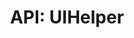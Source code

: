 ---
comment: "/**\n * A UI helper for creating and handling common interface behaviours\n *\n * @memberof HashBrown.Client.Helpers\n */"
meta:
    range:
        - 133
        - 22475
    filename: UIHelper.js
    lineno: 8
    columnno: 0
    path: /home/mrzapp/Development/Web/hashbrown-cms/src/Client/Helpers
    code:
        id: astnode100002743
        name: UIHelper
        type: ClassDeclaration
        paramnames: []
classdesc: 'A UI helper for creating and handling common interface behaviours'
memberof: HashBrown.Client.Helpers
name: UIHelper
longname: HashBrown.Client.Helpers.UIHelper
kind: class
scope: static
methods:
    -
        comment: "/**\n     * Sets the content of the editor space\n     *\n     * @param {Array|HTMLElement} content\n     * @param {String} className\n     */"
        meta:
            range:
                - 296
                - 589
            filename: UIHelper.js
            lineno: 15
            columnno: 4
            path: /home/mrzapp/Development/Web/hashbrown-cms/src/Client/Helpers
            code:
                id: astnode100002746
                name: UIHelper.setEditorSpaceContent
                type: MethodDefinition
                paramnames:
                    - content
                    - className
            vars:
                "": null
        description: 'Sets the content of the editor space'
        params:
            -
                type:
                    names:
                        - Array
                        - HTMLElement
                name: content
            -
                type:
                    names:
                        - String
                name: className
        name: setEditorSpaceContent
        longname: HashBrown.Client.Helpers.UIHelper.setEditorSpaceContent
        kind: function
        memberof: HashBrown.Client.Helpers.UIHelper
        scope: static
    -
        comment: "/**\n     * Creates a sortable context specific to arrays using editor fields\n     *\n     * @param {Array} array\n     * @param {HTMLElement} field\n     * @param {Function} onChange\n     */"
        meta:
            range:
                - 787
                - 1856
            filename: UIHelper.js
            lineno: 32
            columnno: 4
            path: /home/mrzapp/Development/Web/hashbrown-cms/src/Client/Helpers
            code:
                id: astnode100002784
                name: UIHelper.fieldSortableArray
                type: MethodDefinition
                paramnames:
                    - array
                    - field
                    - onChange
            vars:
                "": null
        description: 'Creates a sortable context specific to arrays using editor fields'
        params:
            -
                type:
                    names:
                        - Array
                name: array
            -
                type:
                    names:
                        - HTMLElement
                name: field
            -
                type:
                    names:
                        - function
                name: onChange
        name: fieldSortableArray
        longname: HashBrown.Client.Helpers.UIHelper.fieldSortableArray
        kind: function
        memberof: HashBrown.Client.Helpers.UIHelper
        scope: static
    -
        comment: "/**\n     * Creates a sortable context specific to objects using editor fields\n     *\n     * @param {Object} object\n     * @param {HTMLElement} field\n     * @param {Function} onChange\n     */"
        meta:
            range:
                - 2057
                - 3737
            filename: UIHelper.js
            lineno: 75
            columnno: 4
            path: /home/mrzapp/Development/Web/hashbrown-cms/src/Client/Helpers
            code:
                id: astnode100002931
                name: UIHelper.fieldSortableObject
                type: MethodDefinition
                paramnames:
                    - object
                    - field
                    - onChange
            vars:
                "": null
        description: 'Creates a sortable context specific to objects using editor fields'
        params:
            -
                type:
                    names:
                        - Object
                name: object
            -
                type:
                    names:
                        - HTMLElement
                name: field
            -
                type:
                    names:
                        - function
                name: onChange
        name: fieldSortableObject
        longname: HashBrown.Client.Helpers.UIHelper.fieldSortableObject
        kind: function
        memberof: HashBrown.Client.Helpers.UIHelper
        scope: static
    -
        comment: "/**\n     * Creates a sortable context specific to fields\n     *\n     * @param {HTMLElement} field\n     * @param {Function} onChange\n     */"
        meta:
            range:
                - 3887
                - 4354
            filename: UIHelper.js
            lineno: 130
            columnno: 4
            path: /home/mrzapp/Development/Web/hashbrown-cms/src/Client/Helpers
            code:
                id: astnode100003073
                name: UIHelper.fieldSortable
                type: MethodDefinition
                paramnames:
                    - field
                    - onChange
            vars:
                "": null
        description: 'Creates a sortable context specific to fields'
        params:
            -
                type:
                    names:
                        - HTMLElement
                name: field
            -
                type:
                    names:
                        - function
                name: onChange
        name: fieldSortable
        longname: HashBrown.Client.Helpers.UIHelper.fieldSortable
        kind: function
        memberof: HashBrown.Client.Helpers.UIHelper
        scope: static
    -
        comment: "/**\n     * Creates a sortable context\n     *\n     * @param {HTMLElement} parentElement\n     * @param {String} sortableClassName\n     * @param {Boolean} isActive\n     * @param {Function} onChange\n     *\n     * @returns {Boolean} Whether or not sorting was initialised\n     */"
        meta:
            range:
                - 4639
                - 8026
            filename: UIHelper.js
            lineno: 151
            columnno: 4
            path: /home/mrzapp/Development/Web/hashbrown-cms/src/Client/Helpers
            code:
                id: astnode100003134
                name: UIHelper.sortable
                type: MethodDefinition
                paramnames:
                    - parentElement
                    - sortableClassName
                    - isActive
                    - onChange
            vars:
                "": null
        description: 'Creates a sortable context'
        params:
            -
                type:
                    names:
                        - HTMLElement
                name: parentElement
            -
                type:
                    names:
                        - String
                name: sortableClassName
            -
                type:
                    names:
                        - Boolean
                name: isActive
            -
                type:
                    names:
                        - function
                name: onChange
        returns:
            -
                type:
                    names:
                        - Boolean
                description: 'Whether or not sorting was initialised'
        name: sortable
        longname: HashBrown.Client.Helpers.UIHelper.sortable
        kind: function
        memberof: HashBrown.Client.Helpers.UIHelper
        scope: static
    -
        comment: "/**\n     * Creates a switch\n     *\n     * @param {Boolean} initialValue\n     * @param {Function} onChange\n     *\n     * @returns {HTMLElement} Switch element\n     */"
        meta:
            range:
                - 8203
                - 9021
            filename: UIHelper.js
            lineno: 248
            columnno: 4
            path: /home/mrzapp/Development/Web/hashbrown-cms/src/Client/Helpers
            code:
                id: astnode100003537
                name: UIHelper.inputSwitch
                type: MethodDefinition
                paramnames:
                    - initialValue
                    - onChange
            vars:
                "": null
        description: 'Creates a switch'
        params:
            -
                type:
                    names:
                        - Boolean
                name: initialValue
            -
                type:
                    names:
                        - function
                name: onChange
        returns:
            -
                type:
                    names:
                        - HTMLElement
                description: 'Switch element'
        name: inputSwitch
        longname: HashBrown.Client.Helpers.UIHelper.inputSwitch
        kind: function
        memberof: HashBrown.Client.Helpers.UIHelper
        scope: static
    -
        comment: "/**\n     * Creates a group of chips\n     *\n     * @param {Array} items\n     * @param {Array} dropdownItems\n     * @param {Function} onChange\n     * @param {Boolean} isDropdownUnique\n     *\n     * @returns {HtmlElement} Chip group element\n     */"
        meta:
            range:
                - 9277
                - 15517
            filename: UIHelper.js
            lineno: 288
            columnno: 4
            path: /home/mrzapp/Development/Web/hashbrown-cms/src/Client/Helpers
            code:
                id: astnode100003651
                name: UIHelper.inputChipGroup
                type: MethodDefinition
                paramnames:
                    - items
                    - dropdownItems
                    - onChange
                    - isDropdownUnique
            vars:
                "": null
        description: 'Creates a group of chips'
        params:
            -
                type:
                    names:
                        - Array
                name: items
            -
                type:
                    names:
                        - Array
                name: dropdownItems
            -
                type:
                    names:
                        - function
                name: onChange
            -
                type:
                    names:
                        - Boolean
                name: isDropdownUnique
        returns:
            -
                type:
                    names:
                        - HtmlElement
                description: 'Chip group element'
        name: inputChipGroup
        longname: HashBrown.Client.Helpers.UIHelper.inputChipGroup
        kind: function
        memberof: HashBrown.Client.Helpers.UIHelper
        scope: static
    -
        comment: "/**\n     * Renders a carousel\n     *\n     * @param {Array} items\n     * @param {Boolean} useIndicators\n     * @param {Boolean} useControls\n     * @param {String} height\n     *\n     * @returns {HtmlElement} Carousel element\n     */"
        meta:
            range:
                - 15762
                - 17050
            filename: UIHelper.js
            lineno: 446
            columnno: 4
            path: /home/mrzapp/Development/Web/hashbrown-cms/src/Client/Helpers
            code:
                id: astnode100004128
                name: UIHelper.carousel
                type: MethodDefinition
                paramnames:
                    - items
                    - useIndicators
                    - useControls
                    - height
            vars:
                "": null
        description: 'Renders a carousel'
        params:
            -
                type:
                    names:
                        - Array
                name: items
            -
                type:
                    names:
                        - Boolean
                name: useIndicators
            -
                type:
                    names:
                        - Boolean
                name: useControls
            -
                type:
                    names:
                        - String
                name: height
        returns:
            -
                type:
                    names:
                        - HtmlElement
                description: 'Carousel element'
        name: carousel
        longname: HashBrown.Client.Helpers.UIHelper.carousel
        kind: function
        memberof: HashBrown.Client.Helpers.UIHelper
        scope: static
    -
        comment: "/**\n     * Brings up an error modal\n     *\n     * @param {String|Error} error\n     * @param {Function} onClickOK\n     */"
        meta:
            range:
                - 17181
                - 17776
            filename: UIHelper.js
            lineno: 481
            columnno: 4
            path: /home/mrzapp/Development/Web/hashbrown-cms/src/Client/Helpers
            code:
                id: astnode100004296
                name: UIHelper.errorModal
                type: MethodDefinition
                paramnames:
                    - error
                    - onClickOK
            vars:
                "": null
        description: 'Brings up an error modal'
        params:
            -
                type:
                    names:
                        - String
                        - Error
                name: error
            -
                type:
                    names:
                        - function
                name: onClickOK
        name: errorModal
        longname: HashBrown.Client.Helpers.UIHelper.errorModal
        kind: function
        memberof: HashBrown.Client.Helpers.UIHelper
        scope: static
    -
        comment: "/**\n     * Brings up a warning modal\n     *\n     * @param {String} warning\n     * @param {Function} onClickOK\n     */"
        meta:
            range:
                - 17908
                - 18105
            filename: UIHelper.js
            lineno: 508
            columnno: 4
            path: /home/mrzapp/Development/Web/hashbrown-cms/src/Client/Helpers
            code:
                id: astnode100004371
                name: UIHelper.warningModal
                type: MethodDefinition
                paramnames:
                    - warning
                    - onClickOK
            vars:
                "": null
        description: 'Brings up a warning modal'
        params:
            -
                type:
                    names:
                        - String
                name: warning
            -
                type:
                    names:
                        - function
                name: onClickOK
        name: warningModal
        longname: HashBrown.Client.Helpers.UIHelper.warningModal
        kind: function
        memberof: HashBrown.Client.Helpers.UIHelper
        scope: static
    -
        comment: "/**\n     * Brings up a message modal\n     *\n     * @param {String} title\n     * @param {String} body\n     * @param {Function} onClickOK\n     * @param {String} group\n     */"
        meta:
            range:
                - 18288
                - 18547
            filename: UIHelper.js
            lineno: 522
            columnno: 4
            path: /home/mrzapp/Development/Web/hashbrown-cms/src/Client/Helpers
            code:
                id: astnode100004391
                name: UIHelper.messageModal
                type: MethodDefinition
                paramnames:
                    - title
                    - body
                    - onClickOK
                    - group
            vars:
                "": null
        description: 'Brings up a message modal'
        params:
            -
                type:
                    names:
                        - String
                name: title
            -
                type:
                    names:
                        - String
                name: body
            -
                type:
                    names:
                        - function
                name: onClickOK
            -
                type:
                    names:
                        - String
                name: group
        name: messageModal
        longname: HashBrown.Client.Helpers.UIHelper.messageModal
        kind: function
        memberof: HashBrown.Client.Helpers.UIHelper
        scope: static
    -
        comment: "/**\n     * Brings up an iframe modal\n     *\n     * @param {String} title\n     * @param {String} url\n     */"
        meta:
            range:
                - 18665
                - 18926
            filename: UIHelper.js
            lineno: 540
            columnno: 4
            path: /home/mrzapp/Development/Web/hashbrown-cms/src/Client/Helpers
            code:
                id: astnode100004426
                name: UIHelper.iframeModal
                type: MethodDefinition
                paramnames:
                    - title
                    - url
            vars:
                "": null
        description: 'Brings up an iframe modal'
        params:
            -
                type:
                    names:
                        - String
                name: title
            -
                type:
                    names:
                        - String
                name: url
        name: iframeModal
        longname: HashBrown.Client.Helpers.UIHelper.iframeModal
        kind: function
        memberof: HashBrown.Client.Helpers.UIHelper
        scope: static
    -
        comment: "/**\n     * Brings up a confirm modal\n     *\n     * @param {String} type\n     * @param {String} title\n     * @param {String} body\n     * @param {Function} onSubmit\n     */"
        meta:
            range:
                - 19107
                - 19444
            filename: UIHelper.js
            lineno: 560
            columnno: 4
            path: /home/mrzapp/Development/Web/hashbrown-cms/src/Client/Helpers
            code:
                id: astnode100004464
                name: UIHelper.confirmModal
                type: MethodDefinition
                paramnames:
                    - type
                    - title
                    - body
                    - onSubmit
                    - onCancel
            vars:
                "": null
        description: 'Brings up a confirm modal'
        params:
            -
                type:
                    names:
                        - String
                name: type
            -
                type:
                    names:
                        - String
                name: title
            -
                type:
                    names:
                        - String
                name: body
            -
                type:
                    names:
                        - function
                name: onSubmit
        name: confirmModal
        longname: HashBrown.Client.Helpers.UIHelper.confirmModal
        kind: function
        memberof: HashBrown.Client.Helpers.UIHelper
        scope: static
    -
        comment: "/**\n     * Creates a context menu\n     */"
        meta:
            range:
                - 19496
                - 22473
            filename: UIHelper.js
            lineno: 576
            columnno: 4
            path: /home/mrzapp/Development/Web/hashbrown-cms/src/Client/Helpers
            code:
                id: astnode100004513
                name: UIHelper.context
                type: MethodDefinition
                paramnames:
                    - element
                    - items
            vars:
                "": null
        description: 'Creates a context menu'
        name: context
        longname: HashBrown.Client.Helpers.UIHelper.context
        kind: function
        memberof: HashBrown.Client.Helpers.UIHelper
        scope: static
        params: []
shortname: UIHelper
layout: docPage
permalink: /docs/hashbrown/client/helpers/uihelper/
title: 'API: UIHelper'
description: 'A UI helper for creating and handling common interface behaviours'

---